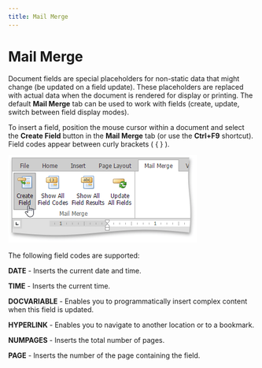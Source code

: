 ```yaml
---
title: Mail Merge
---
```

# Mail Merge
Document fields are special placeholders for non-static data that might change (be updated on a field update). These placeholders are replaced with actual data when the document is rendered for display or printing. The default **Mail Merge** tab can be used to work with fields (create, update, switch between field display modes).

To insert a field, position the mouse cursor within a document and select the **Create Field** button in the **Mail Merge** tab (or use the **Ctrl+F9** shortcut). Field codes appear between curly brackets ( { } ).

![EUD_ASPxRichEdit_MailMerge_CreateField](../../images/img118711.png)

The following field codes are supported:

**DATE** - Inserts the current date and time.

**TIME** - Inserts the current time.

**DOCVARIABLE** - Enables you to programmatically insert complex content when this field is updated.

**HYPERLINK** - Enables you to navigate to another location or to a bookmark.

**NUMPAGES** - Inserts the total number of pages.

**PAGE** - Inserts the number of the page containing the field.